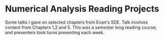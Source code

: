 # Numerical Analysis Reading Projects

Some talks I gave on selected chapters from Evan's SDE. Talk involves content from Chapters 1,2 and 5. 
This was a semester long reading course; and presenters took turns presenting each week.


